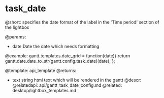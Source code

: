 task_date
=============
@short: specifies the date format of the label in the 'Time period' section of the lightbox
	
@params:
- date	Date	the date which needs formatting

@example:
gantt.templates.date_grid = function(date){
    return gantt.date.date_to_str(gantt.config.task_date)(date);
};



@template:	api_template
@returns:
- text		string		html text which will be rendered in the gantt
@descr:
@relatedapi:
	api/gantt_task_date_config.md
@related:
	desktop/lightbox_templates.md
